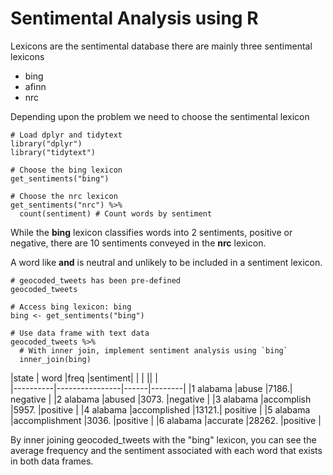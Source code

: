# Sentimental Analysis using R

Lexicons are the sentimental database there are mainly three sentimental lexicons
- bing 
- afinn
- nrc

Depending upon the problem we need to choose the sentimental lexicon

```
# Load dplyr and tidytext
library("dplyr")
library("tidytext")

# Choose the bing lexicon
get_sentiments("bing")

# Choose the nrc lexicon
get_sentiments("nrc") %>%
  count(sentiment) # Count words by sentiment
 ```
 
 While the __bing__ lexicon classifies words into 2 sentiments, positive or negative, there are 10 sentiments conveyed in the __nrc__ lexicon.

A word like __and__ is neutral and unlikely to be included in a sentiment lexicon.

```
# geocoded_tweets has been pre-defined
geocoded_tweets

# Access bing lexicon: bing
bing <- get_sentiments("bing")

# Use data frame with text data
geocoded_tweets %>%
  # With inner join, implement sentiment analysis using `bing`
  inner_join(bing)
```


 |state     | word           |freq |sentiment|
 |  <chr>   |<chr>           |<dbl>| <chr>   |   
 |----------|----------------|------|--------|
 |1 alabama |abuse           |7186.| negative |
 |2 alabama |abused          |3073. |negative |
 |3 alabama |accomplish      |5957. |positive |
 |4 alabama |accomplished   |13121.| positive |
 |5 alabama |accomplishment  |3036. |positive |
 |6 alabama |accurate       |28262. |positive | 

By inner joining geocoded_tweets with the "bing" lexicon, you can see the average frequency and the sentiment associated with each word that exists in both data frames.
